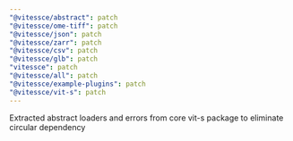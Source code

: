 ```yaml
---
"@vitessce/abstract": patch
"@vitessce/ome-tiff": patch
"@vitessce/json": patch
"@vitessce/zarr": patch
"@vitessce/csv": patch
"@vitessce/glb": patch
"vitessce": patch
"@vitessce/all": patch
"@vitessce/example-plugins": patch
"@vitessce/vit-s": patch
---
```


Extracted abstract loaders and errors from core vit-s package to eliminate circular dependency

